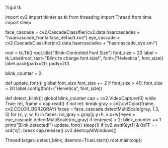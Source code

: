 %gui tk

import cv2
import tkinter as tk
from threading import Thread
from time import sleep

face_cascade = cv2.CascadeClassifier(cv2.data.haarcascades + "haarcascade_frontalface_default.xml")
eye_cascade = cv2.CascadeClassifier(cv2.data.haarcascades + "haarcascade_eye.xml")

root = tk.Tk()
root.title("Blink-Controlled Font Size")
font_size = 20
label = tk.Label(root, text="Blink to change font size!", font=("Helvetica", font_size))
label.pack(padx=20, pady=20)

blink_counter = 0

def update_font():
    global font_size
    font_size += 2
    if font_size > 40:
        font_size = 20
    label.config(font=("Helvetica", font_size))

def detect_blink():
    global blink_counter
    cap = cv2.VideoCapture(0)
    while True:
        ret, frame = cap.read()
        if not ret:
            break
        gray = cv2.cvtColor(frame, cv2.COLOR_BGR2GRAY)
        faces = face_cascade.detectMultiScale(gray, 1.3, 5)
        for (x, y, w, h) in faces:
            roi_gray = gray[y:y+h, x:x+w]
            eyes = eye_cascade.detectMultiScale(roi_gray)
            if len(eyes) < 2:
                blink_counter += 1
                print("Blink detected!")
                update_font()
                sleep(1)
        if cv2.waitKey(1) & 0xFF == ord('q'):
            break
    cap.release()
    cv2.destroyAllWindows()

Thread(target=detect_blink, daemon=True).start()
root.mainloop()

